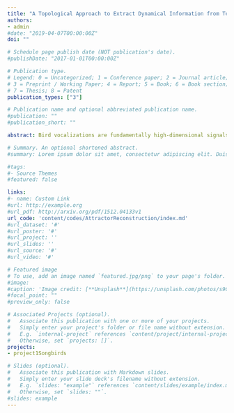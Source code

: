 ```yaml
---
title: "A Topological Approach to Extract Dynamical Information from Temporal Fine Structures of Bird"
authors:
- admin
#date: "2019-04-07T00:00:00Z"
doi: ""

# Schedule page publish date (NOT publication's date).
#publishDate: "2017-01-01T00:00:00Z"

# Publication type.
# Legend: 0 = Uncategorized; 1 = Conference paper; 2 = Journal article;
# 3 = Preprint / Working Paper; 4 = Report; 5 = Book; 6 = Book section;
# 7 = Thesis; 8 = Patent
publication_types: ["3"]

# Publication name and optional abbreviated publication name.
#publication: ""
#publication_short: ""

abstract: Bird vocalizations are fundamentally high-dimensional signals with complex dynamical structure. These signals often convey biologically meaningful information that facilitates important social interactions such as territorial defense or pair bonding. Yet, many questions remain as to how birds employ their vocal organs to produce elaborate acoustic signals with specific meanings. Recent experiments have demonstrated Zebra finches’ innate sensitivity to variations in the fine structure of their vocalizations. However, the dynamical information carried by temporal fine structure has largely been neglected by prior bioacoustics studies, partly because spectral analysis - a mainstay in the birdsong community to-date - obscures the transition rules encoded in the original waveform. We adopt time-delayed embedding, a data-driven dynamical-systems approach, to discern the temporal fine structure of bird vocalizations. We show that methods from topological data analysis allow us to reconstruct and extract topological and geometrical features of the dynamical trajectories of bird vocalizations. We further demonstrate that topological descriptors of the reconstructed vocalization dynamics, serve as superior input features over traditional, spectral or temporal descriptors, enhancing the performance of a logistic regression model on pairwise classification tasks of zebra finch contact calls.

# Summary. An optional shortened abstract.
#summary: Lorem ipsum dolor sit amet, consectetur adipiscing elit. Duis posuere tellus ac convallis placerat. Proin tincidunt magna sed ex sollicitudin condimentum.

#tags:
#- Source Themes
#featured: false

links:
#- name: Custom Link
#url: http://example.org
#url_pdf: http://arxiv.org/pdf/1512.04133v1
url_code: 'content/codes/AttractorReconstruction/index.md'
#url_dataset: '#'
#url_poster: '#'
#url_project: ''
#url_slides: ''
#url_source: '#'
#url_video: '#'

# Featured image
# To use, add an image named `featured.jpg/png` to your page's folder. 
#image:
#caption: 'Image credit: [**Unsplash**](https://unsplash.com/photos/s9CC2SKySJM)'
#focal_point: ""
#preview_only: false

# Associated Projects (optional).
#   Associate this publication with one or more of your projects.
#   Simply enter your project's folder or file name without extension.
#   E.g. `internal-project` references `content/project/internal-project/index.md`.
#   Otherwise, set `projects: []`.
projects:
- project1Songbirds

# Slides (optional).
#   Associate this publication with Markdown slides.
#   Simply enter your slide deck's filename without extension.
#   E.g. `slides: "example"` references `content/slides/example/index.md`.
#   Otherwise, set `slides: ""`.
#slides: example
---
```

